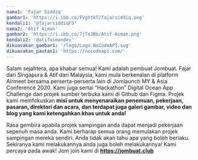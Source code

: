 ```yaml
---
nama1: 'Fajar Siddiq'
gambar1: 'https://i.ibb.co/FVgYtkT/fajarsiddiq.png'
kendali1: '@fajarsiddiqFS'
nama2: 'Atif Aiman'
gambar2: 'https://i.ibb.co/7jTsJBb/Atif-Aiman.png'
kendali2: '@atifaimandev'
dikuasakan_gambar1: '/logo/Logo-NoCodeAPI.svg'
dikuasakan_pautan1: 'https://nocodeapi.com/'
---
```


Salam sejahtera, apa khabar semua!  Kami adalah pembuat Jombuat. Fajar dari Singapura & Atif dari Malaysia, kami mula berkenalan di platform Airmeet bersama perserta-perserta lain di Jomlaunch MY & Asia Conference 2020. Kami juga sertai “Hackathon” Digital Ocean App Challenge dan projek sumber terbuka kami di Github dan Figma. Projek kami memfokuskan **misi untuk menyenaraikan penemuan, pekerjaan, pasaran, direktori dan acara, dan terdapat juga galeri gambar, video dan blog yang kami ketengahkan khas untuk anda!**

Rasa gembira apabila projek sampingan anda dapat menjadi pekerjaan sepenuh masa anda. Kami berharap semua orang memulakan projek sampingan mereka sendiri. Anda tidak akan tahu apa yang boleh berlaku. Sekiranya kami melakukannya anda juga boleh melakukannya! Kami percaya pada awak! Jom join kami di **<https://jombuat.club>**
